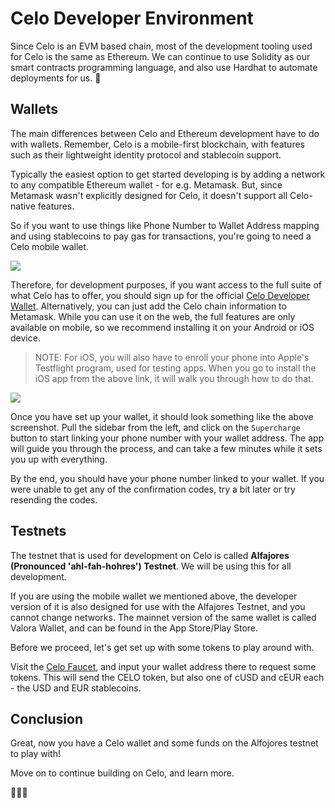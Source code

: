 # Celo Developer Environment

Since Celo is an EVM based chain, most of the development tooling used for Celo is the same as Ethereum. We can continue to use Solidity as our smart contracts programming language, and also use Hardhat to automate deployments for us. 🎉

## Wallets

The main differences between Celo and Ethereum development have to do with wallets. Remember, Celo is a mobile-first blockchain, with features such as their lightweight identity protocol and stablecoin support.

<Quiz questionId="c0b1f96f-fcce-4129-b3f0-3e42ded87643" />

Typically the easiest option to get started developing is by adding a network to any compatible Ethereum wallet - for e.g. Metamask. But, since Metamask wasn't explicitly designed for Celo, it doesn't support all Celo-native features.

So if you want to use things like Phone Number to Wallet Address mapping and using stablecoins to pay gas for transactions, you're going to need a Celo mobile wallet.

![](https://i.imgur.com/ssV4jax.png)

Therefore, for development purposes, if you want access to the full suite of what Celo has to offer, you should sign up for the official [Celo Developer Wallet](https://celo.org/developers/wallet). Alternatively, you can just add the Celo chain information to Metamask. While you can use it on the web, the full features are only available on mobile, so we recommend installing it on your Android or iOS device.

<Quiz questionId="6f34d296-ee04-4735-bff0-0573274cbda8" />

> NOTE: For iOS, you will also have to enroll your phone into Apple's Testflight program, used for testing apps. When you go to install the iOS app from the above link, it will walk you through how to do that.

![](https://i.imgur.com/mC6PQeg.jpg)

Once you have set up your wallet, it should look something like the above screenshot. Pull the sidebar from the left, and click on the `Supercharge` button to start linking your phone number with your wallet address. The app will guide you through the process, and can take a few minutes while it sets you up with everything.

By the end, you should have your phone number linked to your wallet. If you were unable to get any of the confirmation codes, try a bit later or try resending the codes.

## Testnets

The testnet that is used for development on Celo is called **Alfajores (Pronounced 'ahl-fah-hohres') Testnet**. We will be using this for all development.

If you are using the mobile wallet we mentioned above, the developer version of it is also designed for use with the Alfajores Testnet, and you cannot change networks. The mainnet version of the same wallet is called Valora Wallet, and can be found in the App Store/Play Store.

<Quiz questionId="60181055-c990-4cdc-8edb-236d8e8349c2" />

Before we proceed, let's get set up with some tokens to play around with.

Visit the [Celo Faucet](https://celo.org/developers/faucet), and input your wallet address there to request some tokens. This will send the CELO token, but also one of cUSD and cEUR each - the USD and EUR stablecoins.

<Quiz questionId="5cf9ee16-fbb3-4db5-b350-47ac75c5eb53" />

## Conclusion

Great, now you have a Celo wallet and some funds on the Alfojores testnet to play with!

Move on to continue building on Celo, and learn more.

🚀🚀🚀

<SubmitQuiz />
